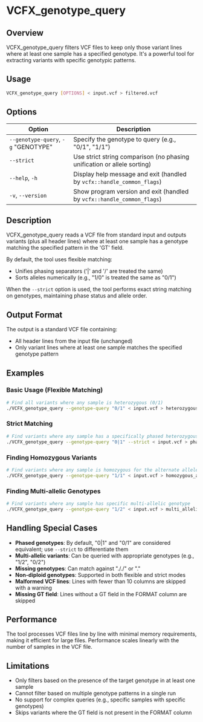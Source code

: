 # VCFX_genotype_query

## Overview

VCFX_genotype_query filters VCF files to keep only those variant lines where at least one sample has a specified genotype. It's a powerful tool for extracting variants with specific genotypic patterns.

## Usage

```bash
VCFX_genotype_query [OPTIONS] < input.vcf > filtered.vcf
```

## Options

| Option | Description |
|--------|-------------|
| `--genotype-query`, `-g` "GENOTYPE" | Specify the genotype to query (e.g., "0/1", "1/1") |
| `--strict` | Use strict string comparison (no phasing unification or allele sorting) |
| `--help`, `-h` | Display help message and exit (handled by `vcfx::handle_common_flags`) |
| `-v`, `--version` | Show program version and exit (handled by `vcfx::handle_common_flags`) |

## Description

VCFX_genotype_query reads a VCF file from standard input and outputs variants (plus all header lines) where at least one sample has a genotype matching the specified pattern in the 'GT' field.

By default, the tool uses flexible matching:
- Unifies phasing separators ('|' and '/' are treated the same)
- Sorts alleles numerically (e.g., "1/0" is treated the same as "0/1")

When the `--strict` option is used, the tool performs exact string matching on genotypes, maintaining phase status and allele order.

## Output Format

The output is a standard VCF file containing:
- All header lines from the input file (unchanged)
- Only variant lines where at least one sample matches the specified genotype pattern

## Examples

### Basic Usage (Flexible Matching)

```bash
# Find all variants where any sample is heterozygous (0/1)
./VCFX_genotype_query --genotype-query "0/1" < input.vcf > heterozygous.vcf
```

### Strict Matching

```bash
# Find variants where any sample has a specifically phased heterozygous genotype (0|1)
./VCFX_genotype_query --genotype-query "0|1" --strict < input.vcf > phased_heterozygous.vcf
```

### Finding Homozygous Variants

```bash
# Find variants where any sample is homozygous for the alternate allele
./VCFX_genotype_query --genotype-query "1/1" < input.vcf > homozygous_alt.vcf
```

### Finding Multi-allelic Genotypes

```bash
# Find variants where any sample has specific multi-allelic genotype
./VCFX_genotype_query --genotype-query "1/2" < input.vcf > multi_allelic.vcf
```

## Handling Special Cases

- **Phased genotypes**: By default, "0|1" and "0/1" are considered equivalent; use `--strict` to differentiate them
- **Multi-allelic variants**: Can be queried with appropriate genotypes (e.g., "1/2", "0/2")
- **Missing genotypes**: Can match against "././" or "."
- **Non-diploid genotypes**: Supported in both flexible and strict modes
- **Malformed VCF lines**: Lines with fewer than 10 columns are skipped with a warning
- **Missing GT field**: Lines without a GT field in the FORMAT column are skipped

## Performance

The tool processes VCF files line by line with minimal memory requirements, making it efficient for large files. Performance scales linearly with the number of samples in the VCF file.

## Limitations

- Only filters based on the presence of the target genotype in at least one sample
- Cannot filter based on multiple genotype patterns in a single run
- No support for complex queries (e.g., specific samples with specific genotypes)
- Skips variants where the GT field is not present in the FORMAT column 

